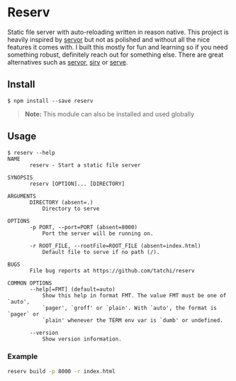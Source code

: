 # Reserv

Static file server with auto-reloading written in reason native. This project is heavily inspired by [servor](https://github.com/lukejacksonn/servor) but not as polished and without all the nice features it comes with. I built this mostly for fun and learning so if you need something robust, definitely reach out for something else. There are great alternatives such as [servor](https://github.com/lukejacksonn/servor), [sirv](https://github.com/lukeed/sirv/tree/master/packages/sirv-cli) or [serve](https://github.com/zeit/serve).

## Install

```
$ npm install --save reserv
```

> **Note:** This module can also be installed and used globally

## Usage

```
$ reserv --help
NAME
       reserv - Start a static file server

SYNOPSIS
       reserv [OPTION]... [DIRECTORY]

ARGUMENTS
       DIRECTORY (absent=.)
           Directory to serve

OPTIONS
       -p PORT, --port=PORT (absent=8000)
           Port the server will be running on.

       -r ROOT_FILE, --rootFile=ROOT_FILE (absent=index.html)
           Default file to serve if no path (/).

BUGS
       File bug reports at https://github.com/tatchi/reserv

COMMON OPTIONS
       --help[=FMT] (default=auto)
           Show this help in format FMT. The value FMT must be one of `auto',
           `pager', `groff' or `plain'. With `auto', the format is `pager` or
           `plain' whenever the TERM env var is `dumb' or undefined.

       --version
           Show version information.

```

### Example

```bash
reserv build -p 8000 -r index.html
```